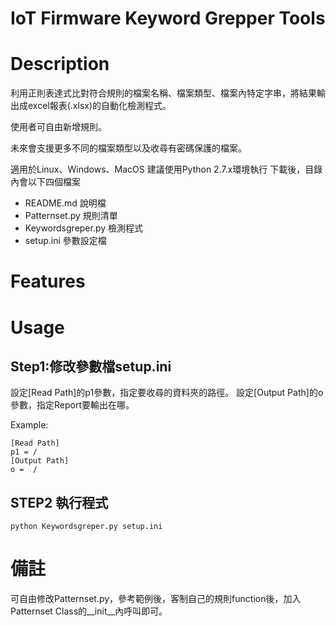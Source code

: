 IoT Firmware Keyword Grepper Tools 
===


# Description
利用正則表達式比對符合規則的檔案名稱、檔案類型、檔案內特定字串，將結果輸出成excel報表(.xlsx)的自動化檢測程式。

使用者可自由新增規則。

未來會支援更多不同的檔案類型以及收尋有密碼保護的檔案。

適用於Linux、Windows、MacOS
建議使用Python 2.7.x環境執行
下載後，目錄內會以下四個檔案

* README.md 說明檔
* Patternset.py 規則清單
* Keywordsgreper.py 檢測程式
* setup.ini 參數設定檔


# Features


# Usage
## Step1:修改參數檔setup.ini
設定[Read Path]的p1參數，指定要收尋的資料夾的路徑。
設定[Output Path]的o參數，指定Report要輸出在哪。

Example:
```bash=
[Read Path]
p1 = /
[Output Path]
o =  /
```


## STEP2 執行程式
```=bash
python Keywordsgreper.py setup.ini
```

# 備註
可自由修改Patternset.py，參考範例後，客制自己的規則function後，加入Patternset Class的__init__內呼叫即可。

